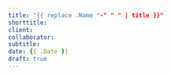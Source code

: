 ```yaml
---
title: "{{ replace .Name "-" " " | title }}"
shorttitle:
client:
collaborator:
subtitle:
date: {{ .Date }}
draft: true
---
```


